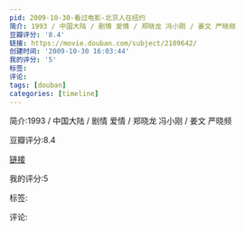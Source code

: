 ```yaml
---
pid: 2009-10-30-看过电影-北京人在纽约
简介: 1993 / 中国大陆 / 剧情 爱情 / 郑晓龙 冯小刚 / 姜文 严晓频
豆瓣评分: '8.4'
链接: https://movie.douban.com/subject/2189642/
创建时间: '2009-10-30 16:03:44'
我的评分: '5'
标签:
评论:
tags: [douban]
categories: [timeline]
---
```

简介:1993 / 中国大陆 / 剧情 爱情 / 郑晓龙 冯小刚 / 姜文 严晓频

豆瓣评分:8.4

[链接](https://movie.douban.com/subject/2189642/)

我的评分:5

标签:

评论:

